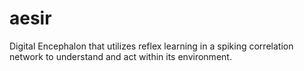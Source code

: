 # aesir

Digital Encephalon that utilizes reflex learning in a spiking correlation network to understand and act within its environment.
